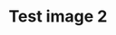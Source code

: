---
layout: image
categories: images
nav: false
image: "IMG_0194-3.jpeg"
image-alt: "Test alt text 2"
title: Test image 2
---